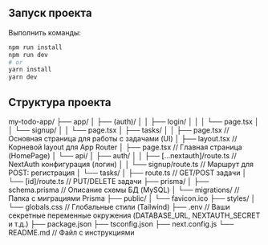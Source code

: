 ## Запуск проекта

Выполнить команды:

```bash
npm run install
npm run dev
# or
yarn install
yarn dev
```

## Структура проекта

my-todo-app/
├── app/
│   ├── (auth)/
│   │   ├── login/
│   │   │   └── page.tsx
│   │   └── signup/
│   │       └── page.tsx
│   ├── tasks/
│   │   ├── page.tsx             // Основная страница для работы с задачами (UI)
│   ├── layout.tsx               // Корневой layout для App Router
│   ├── page.tsx                 // Главная страница (HomePage)
│   └── api/
│       ├── auth/
│       │   ├── [...nextauth]/route.ts    // NextAuth конфигурация (логин)
│       │   └── signup/route.ts           // Маршрут для POST: регистрация
│       └── tasks/
│           ├── route.ts                  // GET/POST задачи
│           └── [id]/route.ts             // PUT/DELETE задачи
├── prisma/
│   ├── schema.prisma           // Описание схемы БД (MySQL)
│   └── migrations/             // Папка с миграциями Prisma
├── public/
│   └── favicon.ico
├── styles/
│   └── globals.css             // Глобальные стили (Tailwind)
├── .env                        // Ваши секретные переменные окружения (DATABASE_URL, NEXTAUTH_SECRET и т.д.)
├── package.json
├── tsconfig.json
├── next.config.js
└── README.md                   // Файл с инструкциями
